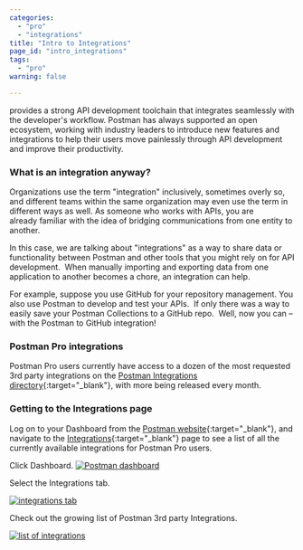 ```yaml
---
categories:
  - "pro"
  - "integrations"
title: "Intro to Integrations"
page_id: "intro_integrations"
tags: 
  - "pro"
warning: false

---
```

provides a strong API development toolchain that integrates seamlessly with the developer's workflow. Postman has always supported an open ecosystem, working with industry leaders to introduce new features and integrations to help their users move painlessly through API development and improve their productivity.

### What is an integration anyway?

Organizations use the term "integration" inclusively, sometimes overly so, and different teams within the same organization may even use the term in different ways as well. As someone who works with APIs, you are already familiar with the idea of bridging communications from one entity to another.

In this case, we are talking about "integrations" as a way to share data or functionality between Postman and other tools that you might rely on for API development.  When manually importing and exporting data from one application to another becomes a chore, an integration can help.

For example, suppose you use GitHub for your repository management. You also use Postman to develop and test your APIs.  If only there was a way to easily save your Postman Collections to a GitHub repo.  Well, now you can – with the Postman to GitHub integration!

### Postman Pro integrations

Postman Pro users currently have access to a dozen of the most requested 3rd party integrations on the [Postman Integrations directory](https://app.getpostman.com/dashboard/integrations){:target="_blank"}, with more being released every month. 

### Getting to the Integrations page

Log on to your Dashboard from the [Postman website](https://www.getpostman.com/){:target="_blank"}, and navigate to the [Integrations](https://app.getpostman.com/dashboard/integrations){:target="_blank"} page to see a list of all the currently available integrations for Postman Pro users.

Click Dashboard. 
[![Postman dashboard](http://blog.getpostman.com/wp-content/uploads/2017/02/APImatic-1.jpg)](http://blog.getpostman.com/wp-content/uploads/2017/02/APImatic-1.jpg)

Select the Integrations tab.

[![integrations tab](http://blog.getpostman.com/wp-content/uploads/2017/02/APImatic-2.jpg)](http://blog.getpostman.com/wp-content/uploads/2017/02/APImatic-2.jpg)

Check out the growing list of Postman 3rd party Integrations.

[![list of integrations](http://blog.getpostman.com/wp-content/uploads/2017/02/gif-highfps-1.gif)](http://blog.getpostman.com/wp-content/uploads/2017/02/gif-highfps-1.gif)
